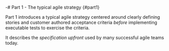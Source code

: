 -# Part 1 - The typical agile strategy {#part1}

Part 1 introduces a typical agile strategy centered around clearly defining stories and customer authored acceptance criteria _before_ implementing executable tests to exercise the criteria.

It describes the _specification upfront_ used by many successful agile teams today.
